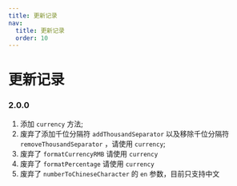 ```yaml
---
title: 更新记录
nav:
  title: 更新记录
  order: 10
---
```


# 更新记录

### 2.0.0

1. 添加 `currency` 方法;
2. 废弃了添加千位分隔符 `addThousandSeparator` 以及移除千位分隔符 `removeThousandSeparator` ，请使用 `currency`;
3. 废弃了 `formatCurrencyRMB` 请使用 `currency`
4. 废弃了 `formatPercentage` 请使用 `currency`
5. 废弃了 `numberToChineseCharacter` 的 `en` 参数，目前只支持中文
